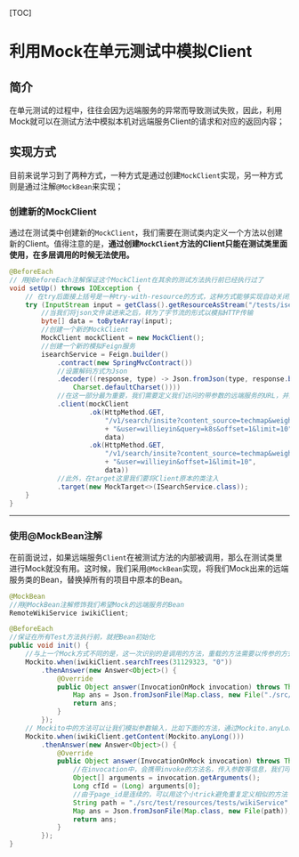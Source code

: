 [TOC]

# 利用Mock在单元测试中模拟Client

## 简介

在单元测试的过程中，往往会因为远端服务的异常而导致测试失败，因此，利用Mock就可以在测试方法中模拟本机对远端服务Client的请求和对应的返回内容；

## 实现方式

目前来说学习到了两种方式，一种方式是通过创建`MockClient`实现，另一种方式则是通过注解`@MockBean`来实现；

### 创建新的MockClient

通过在测试类中创建新的`MockClient`，我们需要在测试类内定义一个方法以创建新的Client。值得注意的是，**通过创建`MockClient`方法的Client只能在测试类里面使用，在多层调用的时候无法使用。**

```JAVA
@BeforeEach
// 用@BeforeEach注解保证这个MockClient在其余的测试方法执行前已经执行过了
void setUp() throws IOException {
    // 在try后面接上括号是一种try-with-resource的方式，这种方式能够实现自动关闭流
    try (InputStream input = getClass().getResourceAsStream("/tests/isearch.json")) {
        //当我们将json文件读进来之后，转为了字节流的形式以模拟HTTP传输
        byte[] data = toByteArray(input);
        //创建一个新的MockClient
        MockClient mockClient = new MockClient();
        //创建一个新的模拟Feign服务
        isearchService = Feign.builder()
            .contract(new SpringMvcContract())
            //设置解码方式为Json
            .decoder((response, type) -> Json.fromJson(type, response.body().asReader(
                Charset.defaultCharset())))
            //在这一部分最为重要，我们需要定义我们访问的带参数的远端服务的URL，并且将返回的数据与其绑定
            .client(mockClient
                    .ok(HttpMethod.GET,
                        "/v1/search/insite?content_source=techmap&weight=weight_true"
                        + "&user=willieyin&query=k8s&offset=1&limit=10",
                        data)
                    .ok(HttpMethod.GET,
                        "/v1/search/insite?content_source=techmap&weight=weight_true"
                        + "&user=willieyin&offset=1&limit=10",
                        data))
            //此外，在target这里我们要将Client原本的类注入
            .target(new MockTarget<>(ISearchService.class));
    }
}
```



---

### 使用@MockBean注解

在前面说过，如果远端服务`Client`在被测试方法的内部被调用，那么在测试类里进行Mock就没有用。这时候，我们采用`@MockBean`实现，将我们Mock出来的远端服务类的Bean，替换掉所有的项目中原本的Bean。

```java
@MockBean
//用@MockBean注解修饰我们希望Mock的远端服务的Bean
RemoteWikiService iwikiClient;

@BeforeEach
//保证在所有Test方法执行前，就把Bean初始化
public void init() {
    //与上一个Mock方式不同的是，这一次识别的是调用的方法，重载的方法需要以传参的方式进行区分
    Mockito.when(iwikiClient.searchTrees(31129323, "0"))
        .thenAnswer(new Answer<Object>() {
            @Override
            public Object answer(InvocationOnMock invocation) throws Throwable {
                Map ans = Json.fromJsonFile(Map.class, new File("./src/test/resources/tests/wikiService.json"));
                return ans;
            }
        });
    // Mockito中的方法可以让我们模拟参数输入，比如下面的方法，通过Mockito.anyLong()，我们截取了所有以Long为参数的getContent方法调用
    Mockito.when(iwikiClient.getContent(Mockito.anyLong()))
        .thenAnswer(new Answer<Object>() {
            @Override
            public Object answer(InvocationOnMock invocation) throws Throwable {
                //在invocation中，会携带invoke的方法名，传入参数等信息，我们可以通过getArguments()来获取传入的参数，并以此简化代码，避免相同方法不同参数带来的冗余定义
                Object[] arguments = invocation.getArguments();
                Long cfId = (Long) arguments[0];
                //由于page_id是连续的，可以用这个小trick避免重复定义相似的方法
                String path = "./src/test/resources/tests/wikiService" + (cfId - 31129322) + ".json";
                Map ans = Json.fromJsonFile(Map.class, new File(path));
                return ans;
            }
        });
}
```


